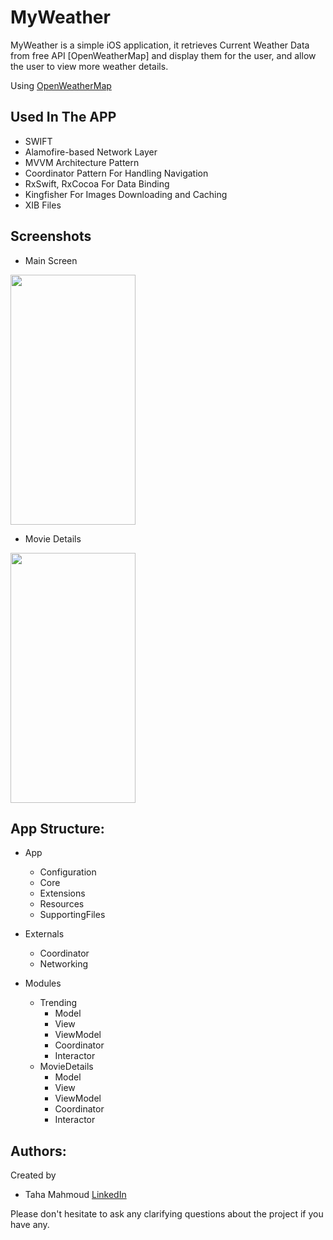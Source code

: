 # MyWeather

MyWeather is a simple iOS application, it retrieves Current Weather Data from free API [OpenWeatherMap] and display them for the user, and allow the user to view more weather details.

Using [OpenWeatherMap](https://openweathermap.org)

## Used In The APP
- SWIFT
- Alamofire-based Network Layer
- MVVM Architecture Pattern
- Coordinator Pattern For Handling Navigation
- RxSwift, RxCocoa For Data Binding
- Kingfisher For Images Downloading and Caching
- XIB Files

## Screenshots
- Main Screen
<img src="/Screenshots/main.png" width="200" height="400">

- Movie Details
<img src="/Screenshots/details.png" width="200" height="400">

## App Structure:
* App
   * Configuration
   * Core
   * Extensions
   * Resources
   * SupportingFiles
   
* Externals
   * Coordinator
   * Networking

* Modules
   * Trending
      * Model
      * View
      * ViewModel
      * Coordinator
      * Interactor
   * MovieDetails
      * Model
      * View
      * ViewModel
      * Coordinator
      * Interactor
      

## Authors:
Created by 
- Taha Mahmoud [LinkedIn](https://www.linkedin.com/in/engtahamahmoud/)

Please don't hesitate to ask any clarifying questions about the project if you have any.
